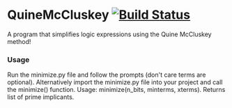# QuineMcCluskey [![Build Status](https://travis-ci.org/djcopley/QuineMcCluskey.svg?branch=master)](https://travis-ci.org/djcopley/QuineMcCluskey)
A program that simplifies logic expressions using the Quine McCluskey method!

### Usage
Run the minimize.py file and follow the prompts (don't care terms are optional). Alternatively import the minimize.py 
file into your project and call the minimize() function. Usage: minimize(n_bits, minterms, xterms). Returns list of prime implicants.
